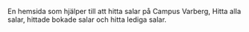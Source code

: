 En hemsida som hjälper till att hitta salar på Campus Varberg, Hitta alla salar, hittade bokade salar och hitta lediga salar.
